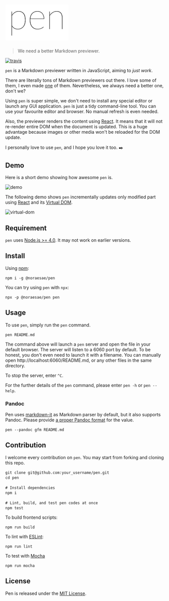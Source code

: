 <h1><img src='media/logo.png' alt='logo' width='200'/></h1>

> We need a better Markdown previewer.

[![travis](https://travis-ci.org/utatti/pen.svg)](https://travis-ci.org/utatti/pen)

`pen` is a Markdown previewer written in JavaScript, aiming to *just work*.

There are literally tons of Markdown previewers out there. I love some of them,
I even made [one](https://github.com/utatti/orange-cat) of them. Nevertheless,
we always need a better one, don't we?

Using `pen` is super simple, we don't need to install any special editor or
launch any GUI application. `pen` is just a tidy command-line tool. You can use
your favourite editor and browser. No manual refresh is even needed.

Also, the previewer renders the content using [React](https://facebook.github.io/react/).
It means that it will not re-render entire DOM when the document is updated.
This is a huge advantage because images or other media won't be reloaded for
the DOM update.

I personally love to use `pen`, and I hope you love it too. :black_nib:

## Demo

Here is a short demo showing how awesome `pen` is.

![demo](https://cloud.githubusercontent.com/assets/1013641/9977359/21b79f66-5f3f-11e5-860a-cf19b2287009.gif)

The following demo shows `pen` incrementally updates only modified part using
[React](https://facebook.github.io/react/) and
its [Virtual DOM](https://facebook.github.io/react/docs/glossary.html).

![virtual-dom](https://cloud.githubusercontent.com/assets/1013641/11914823/896591ba-a6cd-11e5-94ee-05e3ab50413b.gif)

## Requirement

`pen` uses [Node.js >= 4.0](https://nodejs.org/en/docs/es6/). It may not work
on earlier versions.

## Install

Using [npm](http://npmjs.com):

```shell
npm i -g @noraesae/pen
```

You can try using `pen` with `npx`:

```shell
npx -p @noraesae/pen pen
```

## Usage

To use `pen`, simply run the `pen` command.

```shell
pen README.md
```

The command above will launch a `pen` server and open the file in your default
browser. The server will listen to a 6060 port by default. To be honest, you
don't even need to launch it with a filename. You can manually open
http://localhost:6060/README.md, or any other files in the same directory.

To stop the server, enter `^C`.

For the further details of the `pen` command, please enter `pen -h` or `pen
--help`.

### Pandoc

Pen uses [markdown-it](https://github.com/markdown-it/markdown-it) as Markdown
parser by default, but it also supports Pandoc. Please provide [a proper Pandoc
format](http://pandoc.org/MANUAL.html#general-options) for the value.

```shell
pen --pandoc gfm README.md
```

## Contribution

I welcome every contribution on `pen`. You may start from forking and cloning
this repo.

```shell
git clone git@github.com:your_username/pen.git
cd pen

# Install dependencies
npm i

# Lint, build, and test pen codes at once
npm test
```

To build frontend scripts:

```shell
npm run build
```

To lint with [ESLint](http://eslint.org):

```shell
npm run lint
```

To test with [Mocha](http://mochajs.org)

```shell
npm run mocha
```

## License

Pen is released under the [MIT License](LICENSE).
